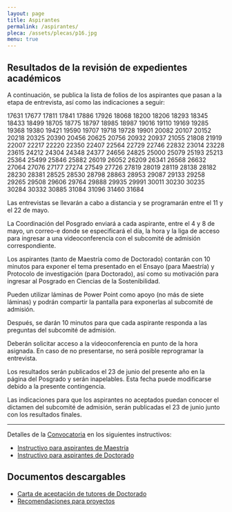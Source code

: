 ```yaml
---
layout: page
title: Aspirantes
permalink: /aspirantes/
pleca: /assets/plecas/p16.jpg
menu: true
---
```


## Resultados de la revisión de expedientes académicos 

A continuación, se publica la lista de folios de los aspirantes que pasan a la etapa de entrevista, así como las indicaciones a seguir: 

17631
17677
17811
17841
17886
17926
18068
18200
18206
18293
18345
18433
18499
18705
18775
18797
18985
18987
19016
19110
19169
19285
19368
19380
19421
19590
19707
19718
19728
19901
20082
20107
20152
20218
20325
20390
20456
20625
20756
20932
20937
21055
21808
21919
22007
22217
22220
22350
22407
22564
22729
22746
22832
23014
23228
23615
24212
24304
24348
24377
24656
24825
25000
25079
25193
25213
25364
25499
25846
25882
26019
26052
26209
26341
26568
26632
27064
27076
27177
27274
27549
27726
27819
28019
28119
28138
28182
28230
28381
28525
28530
28798
28863
28953
29087
29133
29258
29265
29508
29606
29764
29888
29935
29991
30011
30230
30235
30284
30332
30885
31084
31096
31460
31684

Las entrevistas se llevarán a cabo a distancia y se programarán entre el 11 y el 22 de mayo.

La Coordinación del Posgrado enviará a cada aspirante, entre el 4 y 8 de mayo, un correo-e donde se especificará el día, la hora y la liga de acceso para ingresar a una videoconferencia con el subcomité de admisión correspondiente.

Los aspirantes (tanto de Maestría como de Doctorado) contarán con 10 minutos para exponer el tema presentado en el Ensayo (para Maestría) y Protocolo de investigación (para Doctorado), así como su motivación para ingresar al Posgrado en Ciencias de la Sostenibilidad. 

Pueden utilizar láminas de Power Point como apoyo (no más de siete láminas) y podrán compartir la pantalla para exponerlas al subcomité de admisión.

Después, se darán 10 minutos para que cada aspirante responda a las preguntas del subcomité de admisión. 

Deberán solicitar acceso a la videoconferencia en punto de la hora asignada. En caso de no presentarse, no será posible reprogramar la entrevista.

Los resultados serán publicados el 23 de junio del presente año en la página del Posgrado y serán inapelables. Esta fecha puede modificarse debido a la presente contingencia.

Las indicaciones para que los aspirantes no aceptados puedan conocer el dictamen del subcomité de admisión, serán publicadas el 23 de junio junto con los resultados finales.


-----------------

Detalles de la [Convocatoria](/assets/docs/convocatoria2021-1.pdf) en los siguientes instructivos:

 - [Instructivo para aspirantes de Maestría](/assets/docs/instructivo-maestria.pdf)
 - [Instructivo para aspirantes de Doctorado](/assets/docs/instructivo-doctorado.pdf)


## Documentos descargables

 - [Carta de aceptación de tutores de Doctorado](/assets/formatos/aspirantes/formato_carta_aceptacion_tutor_doctorado.doc)
 - [Recomendaciones para proyectos](/assets/docs/recomendaciones_proyectos_pcs.pdf)
